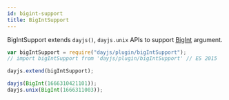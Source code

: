 ```yaml
---
id: bigint-support
title: BigIntSupport
---
```


BigIntSupport extends `dayjs()`, `dayjs.unix` APIs to support [BigInt](https://developer.mozilla.org/en-US/docs/Web/JavaScript/Reference/Global_Objects/BigInt) argument.

```javascript
var bigIntSupport = require("dayjs/plugin/bigIntSupport");
// import bigIntSupport from 'dayjs/plugin/bigIntSupport' // ES 2015

dayjs.extend(bigIntSupport);

dayjs(BigInt(1666310421101));
dayjs.unix(BigInt(1666311003));
```
